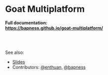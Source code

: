 # Goat Multiplatform

**Full documentation:<br/>https://bapness.github.io/goat-multiplatform/**

<br/>

<br/>

See also:
- [Slides](https://speakerdeck.com/bapness/ton-app-en-kmp-dans-la-vraie-vie-notre-methode-en-7-etapes)
- Contributors: [@enthuan](https://github.com/enthuan), [@bapness](https://github.com/bapness)
